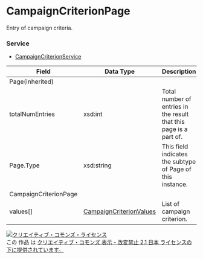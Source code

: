 # CampaignCriterionPage
Entry of campaign criteria.
### Service
+ [CampaignCriterionService](../services/CampaignCriterionService.md)

| Field | Data Type | Description | 
|---|---|---|
| Page(inherited)|||
| totalNumEntries| xsd:int| Total number of entries in the result that this page is a part of. |
| Page.Type| xsd:string| This field indicates the subtype of Page of this instance. |
| CampaignCriterionPage|||
| values[]| <a href="./CampaignCriterionValues.md">CampaignCriterionValues</a>| List of campaign criterion. |
<a rel="license" href="http://creativecommons.org/licenses/by-nd/2.1/jp/"><img alt="クリエイティブ・コモンズ・ライセンス" style="border-width:0" src="https://i.creativecommons.org/l/by-nd/2.1/jp/88x31.png" /></a><br />この 作品 は <a rel="license" href="http://creativecommons.org/licenses/by-nd/2.1/jp/">クリエイティブ・コモンズ 表示 - 改変禁止 2.1 日本 ライセンスの下に提供されています。</a>
